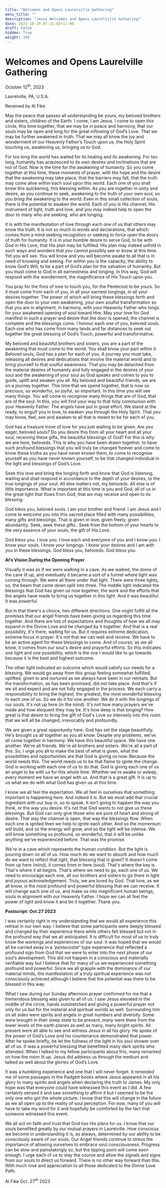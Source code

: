 ```yaml
---
title: "Welcomes and Opens Laurelville Gathering"
menu_title: ""
description: "Jesus Welcomes and Opens Laurelville Gathering"
date: 2023-10-29 07:21:03+11:00
draft: False
hidden: True
weight: 386
---
```

# Welcomes and Opens Laurelville Gathering  

October 12<sup>th</sup>, 2023

Laurelville, PA, U.S.A.

Received by Al Fike  


May the peace that passes all understanding be yours, my beloved brothers and sisters, children of the Earth. I come, I am Jesus. I come to open this circle, this time together, that we may be in peace and harmony, that our souls may be open and long for the great inflowing of God’s Love. That we may be further awakened in truth. That we may all know the joy and wonderment of our Heavenly Father’s Touch upon us, the Holy Spirit touching us, awakening us, bringing us to God.

For too long the world has waited for its healing and its awakening. For too long, humanity has acquiesced to its own desires and inclinations that are not of God. Now is the time for the awakening of humanity. So you come together at this time, these moments of prayer, with the hope and the desire that the awakening may take place, that the barriers may fall, that the truth may come alive within each soul upon this world. 
Each one of you shall know this quickening, this blessing within. As you are together in unity and desire, as you continue to seek, awakening to the truth of your own soul, so you bring the awakening to the world. Even in this small collection of souls, there is the potential to awaken the world. Each of you is His channel, His instrument of light, truth and love, and you may indeed help to open the door to many who are seeking, who are longing.

It is with the manifestation of love through each one of us that others may know the truth. It is not so much in words and declarations, that which comes from a mind seeking recognition or seeking to force open the doors of truth for humanity. It is in your humble desire to serve God, to be with God in His Love, that His plan may be fulfilled. His plan may indeed unfold in such ways and wonders that you cannot possibly see or know at this time. Yet you will see. You will know and you will become awake to all that is in need of knowing and seeing. For within you is the capacity, the ability to know God’s Will, to be a part of God’s plan for the salvation of humanity. But you must come to God in all earnestness and longing. In this way, God will respond with the wonderment, the magnificence of His Touch upon you. 

You pray for the fires of love to touch you, for the Pentecost to be yours. So it must come from each of you, in all your earnest longings, in all your desires together. The power of which will bring these blessings forth and open the door to your own awakening, your own soulful transformation so that you are in alignment, in harmony, with your Heavenly Father who longs for your awakened opening of soul toward Him. May your love for God manifest in such a prayer and desire that the door is opened, the channel is complete and the blessings come. I honour each one of you, beloved souls. Each one who has come from many lands and far distances to seek out together the great blessing of God’s Touch, powerful and transformative.

My beloved and beautiful brothers and sisters, you are a part of the awakening that must come to the world. You shall know your part within it. Beloved souls, God has a plan for each of you. A journey you must take, releasing all desires and dedications that involve the material world and to bring yourself to that soulful awareness. That you may be detached from the material desires of humanity and fully engaged in the desires of your soul and the awakening of your soul as God speaks and comes to you to guide, uplift and awaken you all. 
My beloved and beautiful friends, we are on a journey together. This time that we spend together, that is now so precious, so wonderful, so joyful, so important. In this time you will see many things. You will come to recognise many things that are of God, that are of the soul. In this, you will find your way to that holy communion with your Heavenly Father. The angels have put in great effort. We stand at the ready, to engulf you in love, to awaken you through the Holy Spirit. That you may know, feel, see and awaken to all that is meant to be for each of you. 

God has a treasure trove of love for you just waiting to be given. Are you eager, beloved souls? Do you desire this from all your heart and all your soul, receiving these gifts, the beautiful blessings of God? For this is why we are here, beloveds. This is why you have been drawn together, to have such profound blessings that you will truly be changed forever and come to know these truths as you have never known them, to come to recognise yourself as you have never known yourself, to be that changed individual in the light and blessings of God’s Love. 

Seek this love and bring the longing forth and know that God is listening, waiting and shall respond in accordance to the depth of your desires, to the true longings of your soul. All else matters not, my beloveds. All else is of little importance. What is important at this time is you and God, all of us in the great light that flows from God, that we may receive and open to its blessing. 

God bless you, beloved souls. I am your brother and friend. I am Jesus and I come to welcome you into this sacred place filled with many possibilities, many gifts and blessings. That is given in love, given freely, given abundantly. Seek, seek these gifts.. Seek from the bottom of your hearts to the very essence of your souls, the gift of His Love.

God bless you. I love you. I love each and everyone of you and I know you. I know your souls. I know your longings. I know your desires and I am with you in these blessings. God bless you, beloveds. God bless you.

**Al’s Vision During the Opening Prayer** 

Visually it was as if we were walking in a cave. As we walked, the dome of the cave lit up, and eventually it became a sort of a funnel where light was coming through. We were all there under that light. There were three lights, so, the beam that came down split into three. The middle light indicated the blessings that God has given us now together, the work and the efforts that the angels have made to bring us together in this light. And it was beautiful. It was powerful. 

But in that there's a choice, two different directions. One might fulfill all the promises that our angel friends have been giving us regarding this time together. And there are lots of expectations and thoughts of how we all may expand in the Divine Love and be changed by it together. And that is a real possibility, it's there, waiting for us. But it requires extreme dedication, extreme focus in prayer. It's not that we can wait and receive. We have to be an active agent for these blessings to come. And of course, as we all know, it comes from our soul's desire and prayerful efforts. So this indicates one light and one possibility, which is the one I would like to go towards because it is the best and highest outcome.

The other light indicated an outcome which would satisfy our needs for a blessing. We would go away from this group feeling somewhat fulfilled, uplifted, given to and nurtured as we always have been in our retreats. But the transformation, as has been promised, did not take place. And that's if we sit and expect and are not fully engaged in the process. We each carry a responsibility to bring the highest, the greatest, the most wonderful blessing to each one of us. So we do it for one another. We do it with the longings of our souls. It's not up here (in the mind). It's not how many prayers we've made and how eloquent they may be. It's how deep is that longing? How great is that desire to bring the gift of God's Love so intensely into this room that we will all be changed, irrevocably and profoundly.

We are given a great opportunity here. God has set the stage beautifully. He's brought us all together as you all know. Despite any problems, we've all come together in harmony. We have this beautiful space. We have one another. We're all friends. We're all brothers and sisters. We're all a part of this. So, I urge you all to make the best of what is given, what the possibilities and opportunities are that God is giving us now. Because the world needs this. The world needs us to be that flame to ignite the change. God is working with each one of us to do that. God is giving each one of us an angel to be with us for this whole time. Whether we're awake or asleep, every moment we have an angel with us. And that is a great gift. It is up to us what we do with what God has given us at this time. 

I know we all feel the expectation. We all feel in ourselves that something important is happening here. And indeed it is. But we must add that crucial ingredient with our buy in, so to speak. It isn't going to happen the way you think, or the way you desire. It's not that God wants to not give us these blessings. But God can only give those who are pure of heart and strong of desire. That way the channel is open, that way the blessings flow. When each one is ignited then we help to ignite each other. And so the momentum will build, and so the energy will grow, and so the light will be intense. We will know something so profound, so wonderful, that it will be unlike anything we've experienced before. That was the promise. 

We're in a cave which represents the human condition. But the light is pouring down on all of us. How much do we want to absorb and how much do we want to reflect that light, that blessing that is given? It doesn't come from up here (mind), it comes from in here (soul). That's where the key is. That's where it all begins. That's where we need to go, each one of us. We need to encourage each one, all our brothers and sisters to go there in light and joyous acknowledgement. Truly, we are loved by God. That love, as we all know, is the most profound and powerful blessing that we can receive. It will change each one of us, and make us into magnificent human beings, souls in alignment with our Heavenly Father. I hope we can all feel the power of light and know it and be it together. Thank you. 


**Postscript: Oct.27 2023**

I was certainly right in my understanding that we would all experience this retreat in our own way. I believe that some participants were deeply blessed and changed by their experience there while others felt blessed but not in the profound way that we all anticipated. It is difficult for most of us to truly know the workings and experiences of our soul. It was hoped that we would all be carried away in a *‘pentecostal’* type experience that reflected a profound sign from God that we were to enter into the next phase of our soul’s development. This did not happen in a conscious and materially verifiable way but I believe that for many of us we experienced something profound and powerful. Since we all grapple with the dominance of our material minds, the manifestation of a truly spiritual experience was not consciously achieved although I believe that the potential was there to be blessed in this way.

What I saw during our Sunday afternoon prayer confirmed for me that a tremendous blessing was given to all of us. I saw Jesus elevated in the middle of the circle, hands outstretched and giving a powerful prayer not only for us but for the material and spiritual worlds as well. Surrounding him on all sides were spirits and angels in great numbers and diversity. Some were brought in their sleep state to be present, many were there from the lower levels of the earth planes as well as many, many bright spirits. All present were all able to see and witness Jesus in all his glory. He spoke of the power of God’s Love and his countenance demonstrated that power. After he spoke briefly, he let the fullness of the light in his soul shower over all of us. It was a powerful blessing that benefitted many dark spirits who attended. When I talked to my fellow participants about this, many remarked on how the room lit up. Jesus did address us through the medium and talked as well about the glories of God’s Love.

It was a humbling experience and one that I will never forget. It reminded me of some passages in the Padgett books where Jesus appeared in all his glory to many spirits and angels when declaring the truth to James. My only hope was that everyone could have witnessed this event as I did. A few certainly sensed it and saw something to affirm it but I seemed to be the only one who got the whole picture. I know that this will change in the future as we all open up to the reality of soul perception. For now, many of you will have to take my word for it and hopefully be comforted by the fact that someone witnessed this event.
 
We all act on faith and trust that God has His plans for us. I know that our souls benefited greatly by our mutual prayers in Laurelville. How conscious we become in understanding it is, as always, determined by our ability to be consciously aware of our souls. Our Angel friends continue to stress the importance of allowing ourselves to embrace soul consciousness. Progress can be slow and painstakingly so, but the tipping point will come soon enough. I urge each of us to stay the course and allow the signals and signs from our souls to direct us forward. There is no other way forward than this. With much love and appreciation to all those dedicated to the Divine Love Path.

Al Fike Oct. 27<sup>th</sup> 2023
